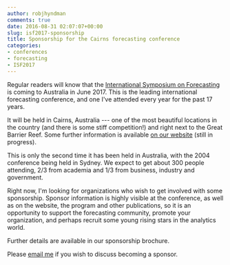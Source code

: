 ```yaml
---
author: robjhyndman
comments: true
date: 2016-08-31 02:07:07+00:00
slug: isf2017-sponsorship
title: Sponsorship for the Cairns forecasting conference
categories:
- conferences
- forecasting
- ISF2017
---
```


Regular readers will know that the [International Symposium on Forecasting](http://forecasters.org/isf) is coming to Australia in June 2017. This is the leading international forecasting conference, and one I've attended every year for the past 17 years.

It will be held in Cairns, Australia --- one of the most beautiful locations in the country (and there is some stiff competition!) and right next to the Great Barrier Reef. Some further information is available [on our website](https://forecasters.org/isf/) (still in progress).

This is only the second time it has been held in Australia, with the 2004 conference being held in Sydney. We expect to get about 300 people attending, 2/3 from academia and 1/3 from business, industry and government.

Right now, I'm looking for organizations who wish to get involved with some sponsorship. Sponsor information is highly visible at the conference, as well as on the website, the program and other publications, so it is an opportunity to support the forecasting community, promote your organization, and perhaps recruit some young rising stars in the analytics world.<!-- more -->

Further details are available in our sponsorship brochure.

Please [email me](mailto:Rob.Hyndman@monash.edu) if you wish to discuss becoming a sponsor.
